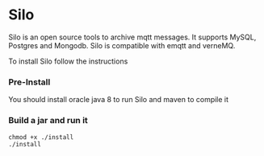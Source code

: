 # Silo
Silo is an open source tools to archive mqtt messages. It supports MySQL, Postgres and Mongodb. Silo is compatible with emqtt and verneMQ.


To install Silo follow the instructions


### Pre-Install ###
You should install oracle java 8 to run Silo and maven to compile it

### Build a jar and run it ###
    chmod +x ./install
	./install





